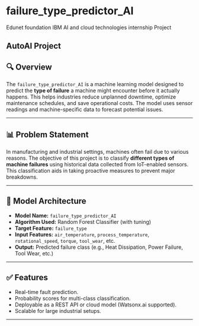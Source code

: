 # failure_type_predictor_AI
Edunet foundation IBM AI and cloud technologies internship Project

## AutoAI Project

## 🔍 Overview

The `failure_type_predictor_AI` is a machine learning model designed to predict the **type of failure** a machine might encounter before it actually happens. This helps industries reduce unplanned downtime, optimize maintenance schedules, and save operational costs. The model uses sensor readings and machine-specific data to forecast potential issues.

---

## 📊 Problem Statement

In manufacturing and industrial settings, machines often fail due to various reasons. The objective of this project is to classify **different types of machine failures** using historical data collected from IoT-enabled sensors. This classification aids in taking proactive measures to prevent major breakdowns.

---

## 🧠 Model Architecture

- **Model Name:** `failure_type_predictor_AI`
- **Algorithm Used:** Random Forest Classifier (with tuning)
- **Target Feature:** `failure_type`
- **Input Features:** `air_temperature`, `process_temperature`, `rotational_speed`, `torque`, `tool_wear`, etc.
- **Output:** Predicted failure class (e.g., Heat Dissipation, Power Failure, Tool Wear, etc.)

---

## ✅ Features

- Real-time fault prediction.
- Probability scores for multi-class classification.
- Deployable as a REST API or cloud model (Watsonx.ai supported).
- Scalable for large industrial setups.

---


